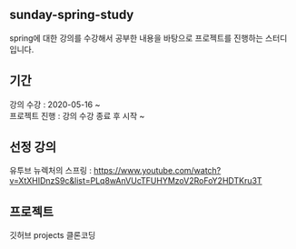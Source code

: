 ## sunday-spring-study
spring에 대한 강의를 수강해서 공부한 내용을 바탕으로 프로젝트를 진행하는 스터디 입니다.

## 기간
강의 수강 : 2020-05-16 ~ <br/>
프로젝트 진행 : 강의 수강 종료 후 시작 ~ 

## 선정 강의
유투브 뉴렉처의 스프링 : https://www.youtube.com/watch?v=XtXHIDnzS9c&list=PLq8wAnVUcTFUHYMzoV2RoFoY2HDTKru3T

## 프로젝트
깃허브 projects 클론코딩
